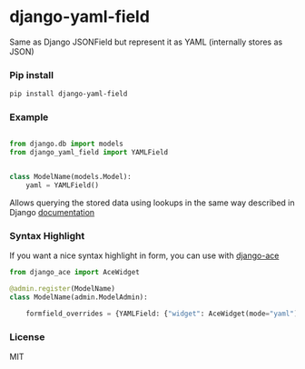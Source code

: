 # django-yaml-field
Same as Django JSONField but represent it as YAML (internally stores as JSON)

### Pip install

```bash
pip install django-yaml-field
```

### Example


```python

from django.db import models
from django_yaml_field import YAMLField


class ModelName(models.Model):
	yaml = YAMLField()
```

Allows querying the stored data using lookups in the same way described in Django [documentation](https://docs.djangoproject.com/en/4.0/topics/db/queries/#querying-jsonfield)


### Syntax Highlight

If you want a nice syntax highlight in form, you can use with [django-ace](https://github.com/django-ace/django-ace)

```python
from django_ace import AceWidget

@admin.register(ModelName)
class ModelName(admin.ModelAdmin):

	formfield_overrides = {YAMLField: {"widget": AceWidget(mode="yaml")}}
```

### License

MIT